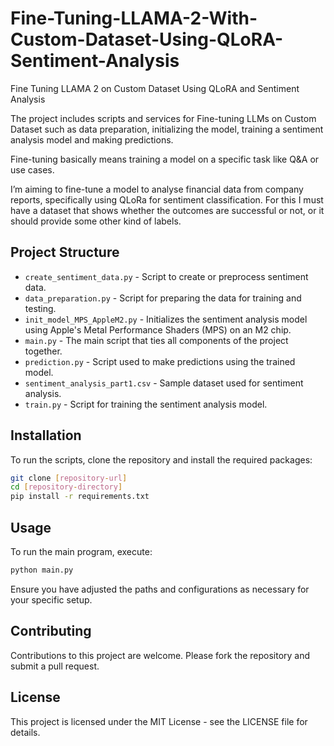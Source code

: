 # Fine-Tuning-LLAMA-2-With-Custom-Dataset-Using-QLoRA-Sentiment-Analysis
Fine Tuning LLAMA 2 on Custom Dataset Using QLoRA and Sentiment Analysis

The project includes scripts and services for Fine-tuning LLMs on Custom Dataset such as data preparation, initializing the model, training a sentiment analysis model and making predictions. 

Fine-tuning basically means training a model on a specific task like Q&A or use cases. 

I’m aiming to fine-tune a model to analyse financial data from company reports, specifically using QLoRa for sentiment classification. For this I must have a dataset that shows whether the outcomes are successful or not, or it should provide some other kind of labels.

## Project Structure

- `create_sentiment_data.py` - Script to create or preprocess sentiment data.
- `data_preparation.py` - Script for preparing the data for training and testing.
- `init_model_MPS_AppleM2.py` - Initializes the sentiment analysis model using Apple's Metal Performance Shaders (MPS) on an M2 chip.
- `main.py` - The main script that ties all components of the project together.
- `prediction.py` - Script used to make predictions using the trained model.
- `sentiment_analysis_part1.csv` - Sample dataset used for sentiment analysis.
- `train.py` - Script for training the sentiment analysis model.

## Installation

To run the scripts, clone the repository and install the required packages:

```bash
git clone [repository-url]
cd [repository-directory]
pip install -r requirements.txt
```

## Usage

To run the main program, execute:

```bash
python main.py
```

Ensure you have adjusted the paths and configurations as necessary for your specific setup.

## Contributing

Contributions to this project are welcome. Please fork the repository and submit a pull request.

## License

This project is licensed under the MIT License - see the LICENSE file for details.

